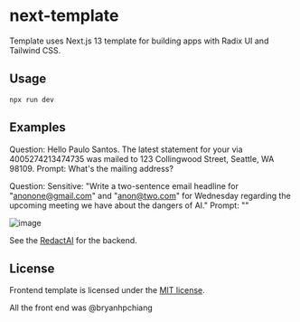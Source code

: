 # next-template

Template uses Next.js 13 template for building apps with Radix UI and Tailwind CSS.

## Usage

```base
npx run dev
```

## Examples 

Question: Hello Paulo Santos. The latest statement for your via 4005274213474735 was mailed to 123 Collingwood Street, Seattle, WA 98109. 
Prompt: What's the mailing address?

Question: Sensitive: "Write a two-sentence email headline for "anonone@gmail.com" and "anon@two.com" for Wednesday regarding the upcoming meeting we have about the dangers of AI."
Prompt: "" 

![image](https://user-images.githubusercontent.com/131616017/234503530-bff6a068-5036-4c3d-a342-47ae3dd26405.png)


See the [RedactAI](https://github.com/gbt4/redactAI) for the backend. 

## License

Frontend template is licensed under the [MIT license](https://github.com/shadcn/ui/blob/main/LICENSE.md).

All the front end was @bryanhpchiang

